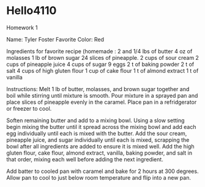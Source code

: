 # Hello4110
Homework 1

Name: Tyler Foster
Favorite Color: Red

Ingredients for favorite recipe (homemade :
2 and 1/4 lbs of butter
4 oz of molasses
1 lb of brown sugar
24 slices of pineapple.
2 cups of sour cream
2 cups of pineapple juice
4 cups of sugar
9 eggs
2 t of baking powder
2 t of salt
4 cups of high gluten flour
1 cup of cake flour
1 t of almond extract
1 t of vanilla

Instructions:
Melt 1 lb of butter, molasses, and brown sugar together and boil while stirring until mixture is smooth. Pour mixture in a sprayed pan
and place slices of pineapple evenly in the caramel. Place pan in a refridgerator or freezer to cool.

Soften remaining butter and add to a mixing bowl. Using a slow setting begin mixing the butter until it spread across the mixing bowl and add each egg individually until each is mixed with the butter. Add the sour cream, pineapple juice, and sugar individually until each is mixed, scrapping the bowl after all ingredients are added to ensure it is mixed well. Add the high gluten flour, cake flour, almond extract, vanilla, baking powder, and salt in that order, mixing each well before adding the next ingredient.

Add batter to cooled pan with caramel and bake for 2 hours at 300 degrees. Allow pan to cool to just below room temperature and flip into a new pan.
